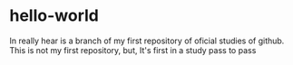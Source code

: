 # hello-world
In really hear is a branch of my first repository of oficial studies of github.
This is not my first repository, but, It's first in a study pass to pass
